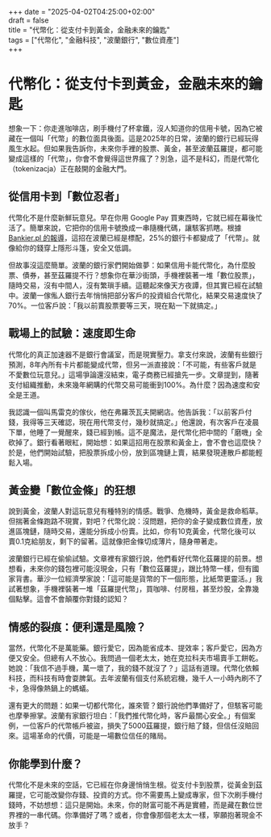 +++
date = "2025-04-02T04:25:00+02:00"  
draft = false  
title = "代幣化：從支付卡到黃金，金融未來的鑰匙"  
tags = ["代幣化", "金融科技", "波蘭銀行", "數位資產"]  
+++



# 代幣化：從支付卡到黃金，金融未來的鑰匙

想象一下：你走進咖啡店，刷手機付了杯拿鐵，沒人知道你的信用卡號，因為它被藏在一個叫「代幣」的數位面具後面。這是2025年的日常，波蘭的銀行已經玩得風生水起。但如果我告訴你，未來你手裡的股票、黃金，甚至波蘭茲羅提，都可能變成這樣的「代幣」，你會不會覺得這世界瘋了？別急，這不是科幻，而是代幣化（tokenizacja）正在敲開的金融大門。

## 從信用卡到「數位忍者」

代幣化不是什麼新鮮玩意兒。早在你用 Google Pay 買東西時，它就已經在幕後忙活了。簡單來說，它把你的信用卡號換成一串隨機代碼，讓駭客抓瞎。根據 [Bankier.pl 的報導](https://www.bankier.pl/wiadomosc/Dzisiaj-karty-i-dokumenty-w-przyszlosci-akcje-i-zloty-Po-co-jest-bankom-i-klientom-tokenizacja-8917560.html)，這招在波蘭已經是標配，25%的銀行卡都變成了「代幣」。就像給你的錢穿上隱形斗篷，安全又低調。

但故事沒這麼簡單。波蘭的銀行家們開始做夢：如果信用卡能代幣化，為什麼股票、債券，甚至茲羅提不行？想象你在華沙街頭，手機裡裝著一堆「數位股票」，隨時交易，沒有中間人，沒有繁瑣手續。這聽起來像天方夜譚，但其實已經在試驗中。波蘭一傢俬人銀行去年悄悄把部分客戶的投資組合代幣化，結果交易速度快了70%。一位客戶說：「我以前賣股票要等三天，現在點一下就搞定。」

## 戰場上的試驗：速度即生命

代幣化的真正加速器不是銀行會議室，而是現實壓力。拿支付來說，波蘭有些銀行預測，8年內所有卡片都能變成代幣，但另一派直接說：「不可能，有些客戶就是不愛數位玩意兒。」這場爭論還沒結束，電子商務已經搶先一步。文章提到，隨著支付組織推動，未來幾年網購的代幣交易可能衝到100%。為什麼？因為速度和安全是王道。

我認識一個叫馬雷克的傢伙，他在弗羅茨瓦夫開網店。他告訴我：「以前客戶付錢，我得等三天確認，現在用代幣支付，幾秒就搞定。」他還說，有次客戶在凌晨下單，他睡了一覺醒來，錢已經到帳。這不是魔法，是代幣化把中間的「磨嘰」全砍掉了。銀行看著眼紅，開始想：如果這招用在股票和黃金上，會不會也這麼快？於是，他們開始試驗，把股票拆成小份，放到區塊鏈上賣，結果發現連散戶都能輕鬆入場。

## 黃金變「數位金條」的狂想

說到黃金，波蘭人對這玩意兒有種特別的情感。戰爭、危機時，黃金是救命稻草。但揣著金條跑路不現實，對吧？代幣化說：沒問題，把你的金子變成數位資產，放進區塊鏈，隨時交易，還能分拆成小份賣。比如，你有10克黃金，代幣化後可以賣0.1克給朋友，剩下的留著。這就像把金條切成薄片，隨身帶著走。

波蘭銀行已經在偷偷試驗。文章裡有家銀行說，他們看好代幣化茲羅提的前景。想想看，未來你的錢包裡可能沒現金，只有「數位茲羅提」，跟比特幣一樣，但有國家背書。華沙一位經濟學家說：「這可能是貨幣的下一個形態，比紙幣更靈活。」我試著想象，手機裡裝著一堆「茲羅提代幣」，買咖啡、付房租，甚至炒股，全靠幾個點擊。這會不會顛覆你對錢的認知？

## 情感的裂痕：便利還是風險？

當然，代幣化不是萬能藥。銀行愛它，因為能省成本、提效率；客戶愛它，因為方便又安全。但總有人不放心。我問過一個老太太，她在克拉科夫市場賣手工餅乾。她說：「我信不過手機，萬一壞了，我的錢不就沒了？」這話有道理。代幣化依賴科技，而科技有時會耍脾氣。去年波蘭有個支付系統宕機，幾千人一小時內刷不了卡，急得像熱鍋上的螞蟻。

還有更大的問題：如果一切都代幣化，誰來管？銀行說他們準備好了，但駭客可能也摩拳擦掌。波蘭有家銀行坦白：「我們推代幣化時，客戶最關心安全。」有個案例，一位客戶的代幣帳戶被盜，損失了5000茲羅提，銀行賠了錢，但信任沒賠回來。這場革命的代價，可能是一場數位信任的賭局。

## 你能學到什麼？

代幣化不是未來的空話，它已經在你身邊悄悄生根。從支付卡到股票，從黃金到茲羅提，它可能改變你存錢、投資的方式。你不需要馬上變成專家，但下次刷手機付錢時，不妨想想：這只是開始。未來，你的財富可能不再是實體，而是藏在數位世界裡的一串代碼。你準備好了嗎？或者，你會像那個老太太一樣，寧願抱著現金不放手？


